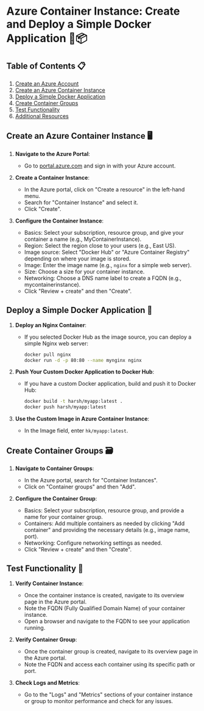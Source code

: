 # Azure Container Instance: Create and Deploy a Simple Docker Application 🚢📦

## Table of Contents 📋
1. [Create an Azure Account](#create-an-azure-account)
2. [Create an Azure Container Instance](#create-an-azure-container-instance)
3. [Deploy a Simple Docker Application](#deploy-a-simple-docker-application)
4. [Create Container Groups](#create-container-groups)
5. [Test Functionality](#test-functionality)
6. [Additional Resources](#additional-resources)

## Create an Azure Container Instance 🖥️

1. **Navigate to the Azure Portal**:
   - Go to [portal.azure.com](https://portal.azure.com/) and sign in with your Azure account.
   
2. **Create a Container Instance**:
   - In the Azure portal, click on "Create a resource" in the left-hand menu.
   - Search for "Container Instance" and select it.
   - Click "Create".

3. **Configure the Container Instance**:
   - Basics: Select your subscription, resource group, and give your container a name (e.g., MyContainerInstance).
   - Region: Select the region close to your users (e.g., East US).
   - Image source: Select "Docker Hub" or "Azure Container Registry" depending on where your image is stored.
   - Image: Enter the image name (e.g., `nginx` for a simple web server).
   - Size: Choose a size for your container instance.
   - Networking: Choose a DNS name label to create a FQDN (e.g., mycontainerinstance).
   - Click "Review + create" and then "Create".

## Deploy a Simple Docker Application 🚀

1. **Deploy an Nginx Container**:
   - If you selected Docker Hub as the image source, you can deploy a simple Nginx web server:
     ```sh
     docker pull nginx
     docker run -d -p 80:80 --name mynginx nginx
     ```

2. **Push Your Custom Docker Application to Docker Hub**:
   - If you have a custom Docker application, build and push it to Docker Hub:
     ```sh
     docker build -t harsh/myapp:latest .
     docker push harsh/myapp:latest
     ```

3. **Use the Custom Image in Azure Container Instance**:
   - In the Image field, enter `hk/myapp:latest`.

## Create Container Groups 🗃️

1. **Navigate to Container Groups**:
   - In the Azure portal, search for "Container Instances".
   - Click on "Container groups" and then "Add".

2. **Configure the Container Group**:
   - Basics: Select your subscription, resource group, and provide a name for your container group.
   - Containers: Add multiple containers as needed by clicking "Add container" and providing the necessary details (e.g., image name, port).
   - Networking: Configure networking settings as needed.
   - Click "Review + create" and then "Create".

## Test Functionality 🔧

1. **Verify Container Instance**:
   - Once the container instance is created, navigate to its overview page in the Azure portal.
   - Note the FQDN (Fully Qualified Domain Name) of your container instance.
   - Open a browser and navigate to the FQDN to see your application running.

2. **Verify Container Group**:
   - Once the container group is created, navigate to its overview page in the Azure portal.
   - Note the FQDN and access each container using its specific path or port.

3. **Check Logs and Metrics**:
   - Go to the "Logs" and "Metrics" sections of your container instance or group to monitor performance and check for any issues.
